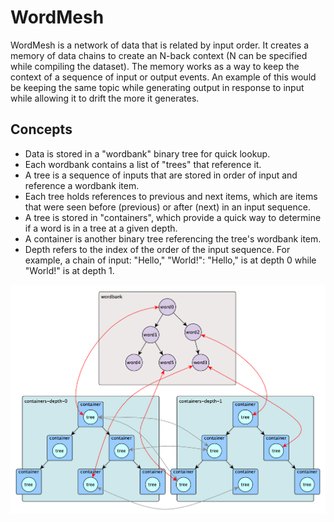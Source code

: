 # WordMesh

WordMesh is a network of data that is related by input order. It creates a
memory of data chains to create an N-back context (N can be specified while
compiling the dataset). The memory works as a way to keep the context of a
sequence of input or output events. An example of this would be keeping the
same topic while generating output in response to input while allowing it to
drift the more it generates.

## Concepts
* Data is stored in a "wordbank" binary tree for quick lookup.
* Each wordbank contains a list of "trees" that reference it.
* A tree is a sequence of inputs that are stored in order of input and
reference a wordbank item.
* Each tree holds references to previous and next items, which are items that
were seen before (previous) or after (next) in an input sequence.
* A tree is stored in "containers", which provide a quick way to determine if a
word is in a tree at a given depth.
* A container is another binary tree referencing the tree's wordbank item.
* Depth refers to the index of the order of the input sequence. For example, a
chain of input: "Hello," "World!": "Hello," is at depth 0 while "World!" is at
depth 1.

![test](/doc/chart0.png)
